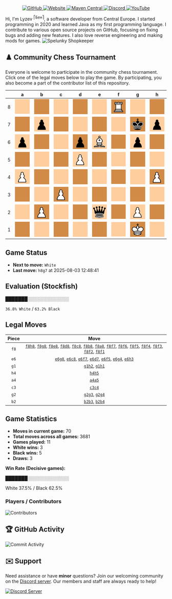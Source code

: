 <div align="center">
    <a href="https://github.com/Lyzev">
        <img src="https://wsrv.nl/?url=https://cdn.jsdelivr.net/npm/@intergrav/devins-badges@3.2.0/assets/cozy-minimal/available/github_vector.svg&w=64&h=64" alt="GitHub">
    </a>
    <a href="https://lyzev.dev">
        <img src="https://wsrv.nl/?url=https://cdn.jsdelivr.net/npm/@intergrav/devins-badges@3.2.0/assets/cozy-minimal/documentation/website_vector.svg&w=64&h=64" alt="Website">
    </a>
    <a href="https://central.sonatype.com/namespace/dev.lyzev.api">
        <img src="https://wsrv.nl/?url=https://cdn.jsdelivr.net/npm/@intergrav/devins-badges@3.2.0/assets/cozy-minimal/available/maven-central_vector.svg&w=64&h=64" alt="Maven Central">
    </a>
    <a href="https://lyzev.dev/discord">
        <img src="https://wsrv.nl/?url=https://cdn.jsdelivr.net/npm/@intergrav/devins-badges@3/assets/cozy-minimal/social/discord-plural_vector.svg&w=64&h=64" alt="Discord">
    </a>
    <a href="https://www.youtube.com/@lyzev">
        <img src="https://wsrv.nl/?url=https://cdn.jsdelivr.net/npm/@intergrav/devins-badges@3.2.0/assets/cozy-minimal/social/youtube-singular_vector.svg&w=64&h=64" alt="YouTube">
    </a>
</div>

[//]: # (23, 08 Mon 2021, 20:00:00)

Hi, I'm Lyzev <sup>⎡Бен⎤</sup>, a software developer from Central Europe. I started programming in 2020 and learned Java as my first programming language. I contribute to various open source projects on GitHub, focusing on fixing bugs and adding new features. I also love reverse engineering and making mods for games. ![Spelunky Shopkeeper](https://static.wikia.nocookie.net/spelunky/images/c/cd/Shopkeeper_HD.png/revision/latest/scale-to-height-down/18)

## :chess_pawn: Community Chess Tournament

Everyone is welcome to participate in the community chess tournament.
Click one of the legal moves below to play the game. By participating, you also become a part of the contributor list of this repository.

|   | a | b | c | d | e | f | g | h |
|---|---|---|---|---|---|---|---|---|
| 8 | [![Square](chess/assets/img/light/square.svg)](https://github.com/Lyzev/Lyzev/issues/new?title=chess%7Cf8a8&body=Click+%27Create%27+to+submit+this+move.) | [![Square](chess/assets/img/dark/square.svg)](https://github.com/Lyzev/Lyzev/issues/new?title=chess%7Cf8b8&body=Click+%27Create%27+to+submit+this+move.) | ![Square](chess/assets/img/light/square.svg) | [![Square](chess/assets/img/dark/square.svg)](https://github.com/Lyzev/Lyzev/issues/new?title=chess%7Cf8d8&body=Click+%27Create%27+to+submit+this+move.) | [![Square](chess/assets/img/light/square.svg)](https://github.com/Lyzev/Lyzev/issues/new?title=chess%7Cf8e8&body=Click+%27Create%27+to+submit+this+move.) | ![R](chess/assets/img/dark/white/tower.svg) | ![Square](chess/assets/img/light/square.svg) | [![Square](chess/assets/img/dark/square.svg)](https://github.com/Lyzev/Lyzev/issues/new?title=chess%7Cf8h8&body=Click+%27Create%27+to+submit+this+move.) |
| 7 | ![Square](chess/assets/img/dark/square.svg) | ![p](chess/assets/img/light/black/pawn.svg) | ![Square](chess/assets/img/dark/square.svg) | [![Square](chess/assets/img/light/square.svg)](https://github.com/Lyzev/Lyzev/issues/new?title=chess%7Ce6d7&body=Click+%27Create%27+to+submit+this+move.) | ![Square](chess/assets/img/dark/square.svg) | ![Square](chess/assets/img/light/square.svg) | ![k](chess/assets/img/dark/black/king.svg) | ![p](chess/assets/img/light/black/pawn.svg) |
| 6 | ![p](chess/assets/img/light/black/pawn.svg) | ![Square](chess/assets/img/dark/square.svg) | ![Square](chess/assets/img/light/square.svg) | ![p](chess/assets/img/dark/black/pawn.svg) | ![B](chess/assets/img/light/white/bishop.svg) | [![Square](chess/assets/img/dark/square.svg)](https://github.com/Lyzev/Lyzev/issues/new?title=chess%7Cf8f6&body=Click+%27Create%27+to+submit+this+move.) | ![p](chess/assets/img/light/black/pawn.svg) | ![Square](chess/assets/img/dark/square.svg) |
| 5 | [![Square](chess/assets/img/dark/square.svg)](https://github.com/Lyzev/Lyzev/issues/new?title=chess%7Ca4a5&body=Click+%27Create%27+to+submit+this+move.) | ![Square](chess/assets/img/light/square.svg) | ![Square](chess/assets/img/dark/square.svg) | ![P](chess/assets/img/light/white/pawn.svg) | ![Square](chess/assets/img/dark/square.svg) | ![Square](chess/assets/img/light/square.svg) | ![Square](chess/assets/img/dark/square.svg) | [![Square](chess/assets/img/light/square.svg)](https://github.com/Lyzev/Lyzev/issues/new?title=chess%7Ch4h5&body=Click+%27Create%27+to+submit+this+move.) |
| 4 | ![P](chess/assets/img/light/white/pawn.svg) | [![Square](chess/assets/img/dark/square.svg)](https://github.com/Lyzev/Lyzev/issues/new?title=chess%7Cb2b4&body=Click+%27Create%27+to+submit+this+move.) | [![Square](chess/assets/img/light/square.svg)](https://github.com/Lyzev/Lyzev/issues/new?title=chess%7Cc3c4&body=Click+%27Create%27+to+submit+this+move.) | ![Square](chess/assets/img/dark/square.svg) | ![Square](chess/assets/img/light/square.svg) | [![Square](chess/assets/img/dark/square.svg)](https://github.com/Lyzev/Lyzev/issues/new?title=chess%7Cf8f4&body=Click+%27Create%27+to+submit+this+move.) | ![Square](chess/assets/img/light/square.svg) | ![P](chess/assets/img/dark/white/pawn.svg) |
| 3 | ![Square](chess/assets/img/dark/square.svg) | [![Square](chess/assets/img/light/square.svg)](https://github.com/Lyzev/Lyzev/issues/new?title=chess%7Cb2b3&body=Click+%27Create%27+to+submit+this+move.) | ![P](chess/assets/img/dark/white/pawn.svg) | ![Square](chess/assets/img/light/square.svg) | ![Square](chess/assets/img/dark/square.svg) | [![Square](chess/assets/img/light/square.svg)](https://github.com/Lyzev/Lyzev/issues/new?title=chess%7Cf8f3&body=Click+%27Create%27+to+submit+this+move.) | [![Square](chess/assets/img/dark/square.svg)](https://github.com/Lyzev/Lyzev/issues/new?title=chess%7Cg2g3&body=Click+%27Create%27+to+submit+this+move.) | [![Square](chess/assets/img/light/square.svg)](https://github.com/Lyzev/Lyzev/issues/new?title=chess%7Ce6h3&body=Click+%27Create%27+to+submit+this+move.) |
| 2 | ![Square](chess/assets/img/light/square.svg) | ![P](chess/assets/img/dark/white/pawn.svg) | ![Square](chess/assets/img/light/square.svg) | ![Square](chess/assets/img/dark/square.svg) | ![q](chess/assets/img/light/black/queen.svg) | [![Square](chess/assets/img/dark/square.svg)](https://github.com/Lyzev/Lyzev/issues/new?title=chess%7Cf8f2&body=Click+%27Create%27+to+submit+this+move.) | ![P](chess/assets/img/light/white/pawn.svg) | [![Square](chess/assets/img/dark/square.svg)](https://github.com/Lyzev/Lyzev/issues/new?title=chess%7Cg1h2&body=Click+%27Create%27+to+submit+this+move.) |
| 1 | ![Square](chess/assets/img/dark/square.svg) | ![Square](chess/assets/img/light/square.svg) | ![Square](chess/assets/img/dark/square.svg) | ![Square](chess/assets/img/light/square.svg) | ![Square](chess/assets/img/dark/square.svg) | [![Square](chess/assets/img/light/square.svg)](https://github.com/Lyzev/Lyzev/issues/new?title=chess%7Cf8f1&body=Click+%27Create%27+to+submit+this+move.) | ![K](chess/assets/img/dark/white/king.svg) | [![Square](chess/assets/img/light/square.svg)](https://github.com/Lyzev/Lyzev/issues/new?title=chess%7Cg1h1&body=Click+%27Create%27+to+submit+this+move.) |

## Game Status

- **Next to move:** `White`
- **Last move:** `h8g7` at 2025-08-03 12:48:41

## Evaluation (Stockfish)

███████░░░░░░░░░░░░░

`36.8% White` / `63.2% Black`

## Legal Moves

| **Piece** | **Move** |
|:---------:|:--------:|
| `f8` | [`f8h8`](https://github.com/Lyzev/Lyzev/issues/new?title=chess%7Cf8h8&body=Click+%27Create%27+to+submit+this+move.), [`f8g8`](https://github.com/Lyzev/Lyzev/issues/new?title=chess%7Cf8g8&body=Click+%27Create%27+to+submit+this+move.), [`f8e8`](https://github.com/Lyzev/Lyzev/issues/new?title=chess%7Cf8e8&body=Click+%27Create%27+to+submit+this+move.), [`f8d8`](https://github.com/Lyzev/Lyzev/issues/new?title=chess%7Cf8d8&body=Click+%27Create%27+to+submit+this+move.), [`f8c8`](https://github.com/Lyzev/Lyzev/issues/new?title=chess%7Cf8c8&body=Click+%27Create%27+to+submit+this+move.), [`f8b8`](https://github.com/Lyzev/Lyzev/issues/new?title=chess%7Cf8b8&body=Click+%27Create%27+to+submit+this+move.), [`f8a8`](https://github.com/Lyzev/Lyzev/issues/new?title=chess%7Cf8a8&body=Click+%27Create%27+to+submit+this+move.), [`f8f7`](https://github.com/Lyzev/Lyzev/issues/new?title=chess%7Cf8f7&body=Click+%27Create%27+to+submit+this+move.), [`f8f6`](https://github.com/Lyzev/Lyzev/issues/new?title=chess%7Cf8f6&body=Click+%27Create%27+to+submit+this+move.), [`f8f5`](https://github.com/Lyzev/Lyzev/issues/new?title=chess%7Cf8f5&body=Click+%27Create%27+to+submit+this+move.), [`f8f4`](https://github.com/Lyzev/Lyzev/issues/new?title=chess%7Cf8f4&body=Click+%27Create%27+to+submit+this+move.), [`f8f3`](https://github.com/Lyzev/Lyzev/issues/new?title=chess%7Cf8f3&body=Click+%27Create%27+to+submit+this+move.), [`f8f2`](https://github.com/Lyzev/Lyzev/issues/new?title=chess%7Cf8f2&body=Click+%27Create%27+to+submit+this+move.), [`f8f1`](https://github.com/Lyzev/Lyzev/issues/new?title=chess%7Cf8f1&body=Click+%27Create%27+to+submit+this+move.) |
| `e6` | [`e6g8`](https://github.com/Lyzev/Lyzev/issues/new?title=chess%7Ce6g8&body=Click+%27Create%27+to+submit+this+move.), [`e6c8`](https://github.com/Lyzev/Lyzev/issues/new?title=chess%7Ce6c8&body=Click+%27Create%27+to+submit+this+move.), [`e6f7`](https://github.com/Lyzev/Lyzev/issues/new?title=chess%7Ce6f7&body=Click+%27Create%27+to+submit+this+move.), [`e6d7`](https://github.com/Lyzev/Lyzev/issues/new?title=chess%7Ce6d7&body=Click+%27Create%27+to+submit+this+move.), [`e6f5`](https://github.com/Lyzev/Lyzev/issues/new?title=chess%7Ce6f5&body=Click+%27Create%27+to+submit+this+move.), [`e6g4`](https://github.com/Lyzev/Lyzev/issues/new?title=chess%7Ce6g4&body=Click+%27Create%27+to+submit+this+move.), [`e6h3`](https://github.com/Lyzev/Lyzev/issues/new?title=chess%7Ce6h3&body=Click+%27Create%27+to+submit+this+move.) |
| `g1` | [`g1h2`](https://github.com/Lyzev/Lyzev/issues/new?title=chess%7Cg1h2&body=Click+%27Create%27+to+submit+this+move.), [`g1h1`](https://github.com/Lyzev/Lyzev/issues/new?title=chess%7Cg1h1&body=Click+%27Create%27+to+submit+this+move.) |
| `h4` | [`h4h5`](https://github.com/Lyzev/Lyzev/issues/new?title=chess%7Ch4h5&body=Click+%27Create%27+to+submit+this+move.) |
| `a4` | [`a4a5`](https://github.com/Lyzev/Lyzev/issues/new?title=chess%7Ca4a5&body=Click+%27Create%27+to+submit+this+move.) |
| `c3` | [`c3c4`](https://github.com/Lyzev/Lyzev/issues/new?title=chess%7Cc3c4&body=Click+%27Create%27+to+submit+this+move.) |
| `g2` | [`g2g3`](https://github.com/Lyzev/Lyzev/issues/new?title=chess%7Cg2g3&body=Click+%27Create%27+to+submit+this+move.), [`g2g4`](https://github.com/Lyzev/Lyzev/issues/new?title=chess%7Cg2g4&body=Click+%27Create%27+to+submit+this+move.) |
| `b2` | [`b2b3`](https://github.com/Lyzev/Lyzev/issues/new?title=chess%7Cb2b3&body=Click+%27Create%27+to+submit+this+move.), [`b2b4`](https://github.com/Lyzev/Lyzev/issues/new?title=chess%7Cb2b4&body=Click+%27Create%27+to+submit+this+move.) |

## Game Statistics

- **Moves in current game:** 70
- **Total moves across all games:** 3681
- **Games played:** 11
- **White wins:** 3
- **Black wins:** 5
- **Draws:** 3

**Win Rate (Decisive games):**

███████░░░░░░░░░░░░░

White 37.5% / Black 62.5%


### Players / Contributors
![Contributors](https://readme-contribs.as93.net/contributors/Lyzev/Lyzev)

## :trophy: GitHub Activity

![Commit Activity](https://lyzev.dev/assets/img/Lyzev.svg)

## :envelope: Support

Need assistance or have **minor** questions? Join our welcoming community on
the [Discord server](https://lyzev.dev/discord). Our members and staff are always ready to help!

[![Discord Server](https://cdn.jsdelivr.net/npm/@intergrav/devins-badges@3/assets/cozy/social/discord-plural_vector.svg)](https://lyzev.dev/discord)
